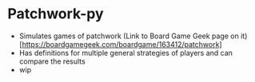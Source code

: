 # Patchwork-py
- Simulates games of patchwork (Link to Board Game Geek page on it)[https://boardgamegeek.com/boardgame/163412/patchwork]
- Has definitions for multiple general strategies of players and can compare the results
- wip
